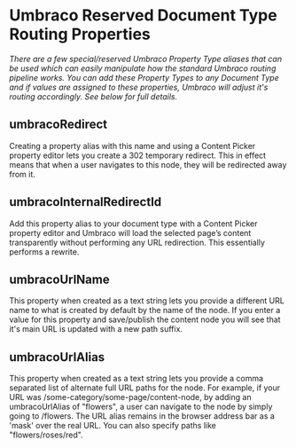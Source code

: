 # Umbraco Reserved Document Type Routing Properties

_There are a few special/reserved Umbraco Property Type aliases that can be used which can easily 
manipulate how the standard Umbraco routing pipeline works. You can add these Property Types to any Document Type
and if values are assigned to these properties, Umbraco will adjust it's routing accordingly. See below for full details._

## umbracoRedirect

Creating a property alias with this name and using a Content Picker property editor lets you create a 302 temporary redirect. 
This in effect means that when a user navigates to this node, they will be redirected away from it.

## umbracoInternalRedirectId

Add this property alias to your document type with a Content Picker property editor and 
Umbraco will load the selected page’s content transparently without performing any URL redirection. 
This essentially performs a rewrite.

## umbracoUrlName

This property when created as a text string lets you provide a different URL name to what is created by default by the name of the node.
If you enter a value for this property and save/publish the content node you will see that it's main URL is updated with a new path suffix.

## umbracoUrlAlias

This property when created as a text string lets you provide a comma separated 
list of alternate full URL paths for the node. For example, if your URL was /some-category/some-page/content-node, 
by adding an umbracoUrlAlias of "flowers", a user can navigate to the node by simply going to /flowers. 
The URL alias remains in the browser address bar as a 'mask' over the real URL. You can also specify paths like "flowers/roses/red".
